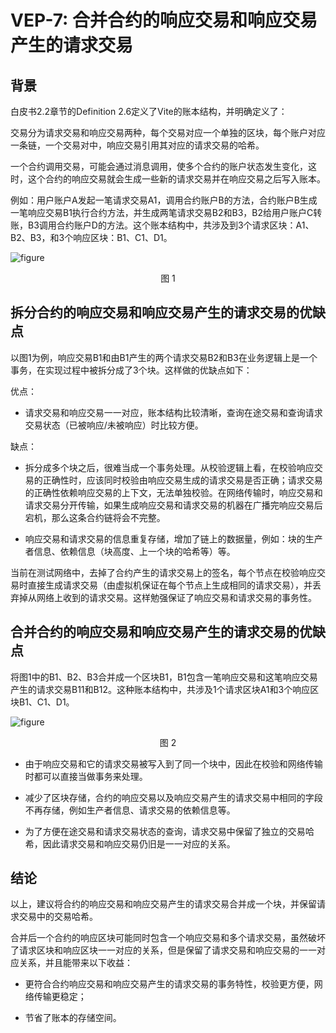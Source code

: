# VEP-7: 合并合约的响应交易和响应交易产生的请求交易

## 背景

白皮书2.2章节的Definition 2.6定义了Vite的账本结构，并明确定义了：

交易分为请求交易和响应交易两种，每个交易对应一个单独的区块，每个账户对应一条链，一个交易对中，响应交易引用其对应的请求交易的哈希。

一个合约调用交易，可能会通过消息调用，使多个合约的账户状态发生变化，这时，这个合约的响应交易就会生成一些新的请求交易并在响应交易之后写入账本。

例如：用户账户A发起一笔请求交易A1，调用合约账户B的方法，合约账户B生成一笔响应交易B1执行合约方法，并生成两笔请求交易B2和B3，B2给用户账户C转账，B3调用合约账户D的方法。这个账本结构中，共涉及到3个请求区块：A1、B2、B3，和3个响应区块：B1、C1、D1。

![figure](~/images/vep6-no-merge.png)<div align="center">图 1</div>

## 拆分合约的响应交易和响应交易产生的请求交易的优缺点

以图1为例，响应交易B1和由B1产生的两个请求交易B2和B3在业务逻辑上是一个事务，在实现过程中被拆分成了3个块。这样做的优缺点如下：

优点：

* 请求交易和响应交易一一对应，账本结构比较清晰，查询在途交易和查询请求交易状态（已被响应/未被响应）时比较方便。

缺点：

* 拆分成多个块之后，很难当成一个事务处理。从校验逻辑上看，在校验响应交易的正确性时，应该同时校验由响应交易生成的请求交易是否正确；请求交易的正确性依赖响应交易的上下文，无法单独校验。在网络传输时，响应交易和请求交易分开传输，如果生成响应交易和请求交易的机器在广播完响应交易后宕机，那么这条合约链将会不完整。

* 响应交易和请求交易的信息重复存储，增加了链上的数据量，例如：块的生产者信息、依赖信息（块高度、上一个块的哈希等）等。

当前在测试网络中，去掉了合约产生的请求交易上的签名，每个节点在校验响应交易时直接生成请求交易（由虚拟机保证在每个节点上生成相同的请求交易），并丢弃掉从网络上收到的请求交易。这样勉强保证了响应交易和请求交易的事务性。

## 合并合约的响应交易和响应交易产生的请求交易的优缺点

将图1中的B1、B2、B3合并成一个区块B1，B1包含一笔响应交易和这笔响应交易产生的请求交易B11和B12。这种账本结构中，共涉及1个请求区块A1和3个响应区块B1、C1、D1。

![figure](~/images/vep6-merge.png)<div align="center">图 2</div>

* 由于响应交易和它的请求交易被写入到了同一个块中，因此在校验和网络传输时都可以直接当做事务来处理。

* 减少了区块存储，合约的响应交易以及响应交易产生的请求交易中相同的字段不再存储，例如生产者信息、请求交易的依赖信息等。

* 为了方便在途交易和请求交易状态的查询，请求交易中保留了独立的交易哈希，因此请求交易和响应交易仍旧是一一对应的关系。

## 结论

以上，建议将合约的响应交易和响应交易产生的请求交易合并成一个块，并保留请求交易中的交易哈希。

合并后一个合约的响应区块可能同时包含一个响应交易和多个请求交易，虽然破坏了请求区块和响应区块一一对应的关系，但是保留了请求交易和响应交易的一一对应关系，并且能带来以下收益：

* 更符合合约响应交易和响应交易产生的请求交易的事务特性，校验更方便，网络传输更稳定；

* 节省了账本的存储空间。
